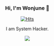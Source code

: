 <div align="center">

### Hi, I'm Wonjune 👋

[![Hits](https://hits.seeyoufarm.com/api/count/incr/badge.svg?url=https%3A%2F%2Fgithub.com%2Fone3147&count_bg=%2379C83D&title_bg=%23555555&icon=&icon_color=%23E7E7E7&title=hits&edge_flat=false)](https://hits.seeyoufarm.com)

I am System Hacker.
  
 <p><a href="http://mazassumnida.wtf/api/v2/generate_badge?boj=dwj0306">    <img src="http://mazassumnida.wtf/api/mini/generate_badge?boj=dwj0306"/></a></p>
